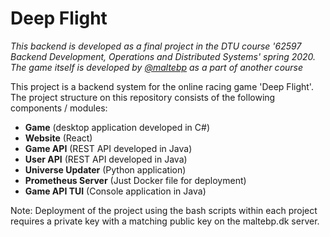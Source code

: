 # Deep Flight
_This backend is developed as a final project in the DTU course '62597 Backend Development, Operations and Distributed Systems' spring 2020. The game itself is developed by [@maltebp](github.com/maltebp) as a part of another course_

This project is a backend system for the online racing game 'Deep Flight'. The project structure on this repository consists of the following components / modules:

 - __Game__ (desktop application developed in C#)
 - __Website__ (React)
 - __Game API__ (REST API developed in Java)
 - __User API__ (REST API developed in Java)
 - __Universe Updater__ (Python application)
 - __Prometheus Server__ (Just Docker file for deployment)
 - __Game API TUI__ (Console application in Java)
 
Note: Deployment of the project using the bash scripts within each project requires a private key with a matching public key on the maltebp.dk server.

